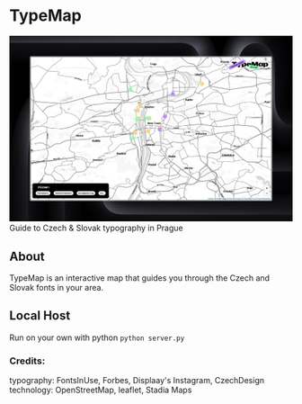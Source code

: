 # TypeMap
![Screenshot of TypeMap](/ReadMe/screen.jpeg)
Guide to Czech & Slovak typography in Prague

## About
TypeMap is an interactive map that guides you through the Czech and Slovak fonts in your area.


## Local Host
Run on your own with  python
``python server.py``

### Credits:
typography: FontsInUse, Forbes, Displaay's Instagram, CzechDesign
technology: OpenStreetMap, leaflet, Stadia Maps
